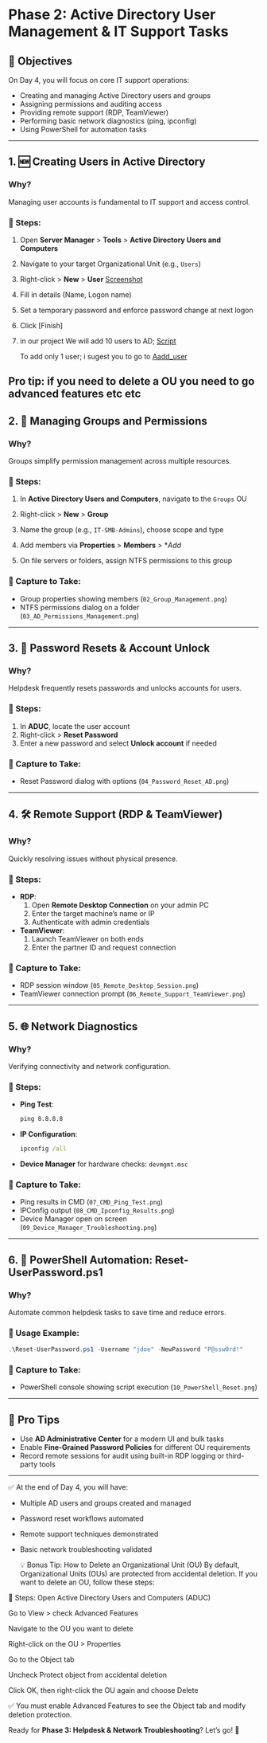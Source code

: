 # Phase 2: Active Directory User Management & IT Support Tasks

## 🎯 Objectives
On Day 4, you will focus on core IT support operations:
- Creating and managing Active Directory users and groups
- Assigning permissions and auditing access
- Providing remote support (RDP, TeamViewer)
- Performing basic network diagnostics (ping, ipconfig)
- Using PowerShell for automation tasks

---

## 1. 🆕 Creating Users in Active Directory
### Why?
Managing user accounts is fundamental to IT support and access control.

### 🔧 Steps:
1. Open **Server Manager** > **Tools** > **Active Directory Users and Computers**
2. Navigate to your target Organizational Unit (e.g., `Users`)
3. Right-click > **New** > **User** [Screenshot](https://github.com/AliChoukatli/CyberShield-Enterprise/blob/main/Screenshots/Phase%202/AD_User_01.png)
4. Fill in details (Name, Logon name) 
5. Set a temporary password and enforce password change at next logon
6. Click [Finish]
7. in our project We will add 10 users to AD; [Script](https://github.com/AliChoukatli/CyberShield-Enterprise/blob/main/IT_Support/PowerShell_Script/ADD_10.ps1)
   
   To add only 1 user; i sugest you to go to [Aadd_user](https://github.com/AliChoukatli/CyberShield-Enterprise/blob/main/IT_Support/PowerShell_Script/ADD_10.ps1)
  
Pro tip: if you need to delete a OU you need to go advanced features etc etc
---

## 2. 👥 Managing Groups and Permissions
### Why?
Groups simplify permission management across multiple resources.

### 🔧 Steps:
1. In **Active Directory Users and Computers**, navigate to the `Groups` OU
2. Right-click > **New** > **Group**
3. Name the group (e.g., `IT-SMB-Admins`), choose scope and type
4. Add members via **Properties** > **Members** > **Add* 

5. On file servers or folders, assign NTFS permissions to this group

### 📸 Capture to Take:
- Group properties showing members (`02_Group_Management.png`)
- NTFS permissions dialog on a folder (`03_AD_Permissions_Management.png`)

---

## 3. 🔄 Password Resets & Account Unlock
### Why?
Helpdesk frequently resets passwords and unlocks accounts for users.

### 🔧 Steps:
1. In **ADUC**, locate the user account
2. Right-click > **Reset Password**
3. Enter a new password and select **Unlock account** if needed

### 📸 Capture to Take:
- Reset Password dialog with options (`04_Password_Reset_AD.png`)

---

## 4. 🛠️ Remote Support (RDP & TeamViewer)
### Why?
Quickly resolving issues without physical presence.

### 🔧 Steps:
- **RDP**:
  1. Open **Remote Desktop Connection** on your admin PC
  2. Enter the target machine’s name or IP
  3. Authenticate with admin credentials
- **TeamViewer**:
  1. Launch TeamViewer on both ends
  2. Enter the partner ID and request connection

### 📸 Capture to Take:
- RDP session window (`05_Remote_Desktop_Session.png`)
- TeamViewer connection prompt (`06_Remote_Support_TeamViewer.png`)

---

## 5. 🌐 Network Diagnostics
### Why?
Verifying connectivity and network configuration.

### 🔧 Steps:
- **Ping Test**:
  ```cmd
  ping 8.8.8.8
  ```
- **IP Configuration**:
  ```cmd
  ipconfig /all
  ```
- **Device Manager** for hardware checks: `devmgmt.msc`

### 📸 Capture to Take:
- Ping results in CMD (`07_CMD_Ping_Test.png`)
- IPConfig output (`08_CMD_Ipconfig_Results.png`)
- Device Manager open on screen (`09_Device_Manager_Troubleshooting.png`)

---

## 6. 🔧 PowerShell Automation: Reset-UserPassword.ps1
### Why?
Automate common helpdesk tasks to save time and reduce errors.

### 🧰 Usage Example:
```powershell
.\Reset-UserPassword.ps1 -Username "jdoe" -NewPassword "P@ssw0rd!"
```

### 📸 Capture to Take:
- PowerShell console showing script execution (`10_PowerShell_Reset.png`)

---

## 🧠 Pro Tips
- Use **AD Administrative Center** for a modern UI and bulk tasks
- Enable **Fine-Grained Password Policies** for different OU requirements
- Record remote sessions for audit using built-in RDP logging or third-party tools

---

✅ At the end of Day 4, you will have:
- Multiple AD users and groups created and managed
- Password reset workflows automated
- Remote support techniques demonstrated
- Basic network troubleshooting validated

  💡 Bonus Tip: How to Delete an Organizational Unit (OU)
By default, Organizational Units (OUs) are protected from accidental deletion. If you want to delete an OU, follow these steps:

🔧 Steps:
Open Active Directory Users and Computers (ADUC)

Go to View > check Advanced Features

Navigate to the OU you want to delete

Right-click on the OU > Properties

Go to the Object tab

Uncheck Protect object from accidental deletion

Click OK, then right-click the OU again and choose Delete

✅ You must enable Advanced Features to see the Object tab and modify deletion protection.



Ready for **Phase 3: Helpdesk & Network Troubleshooting**? Let’s go! 🚀


